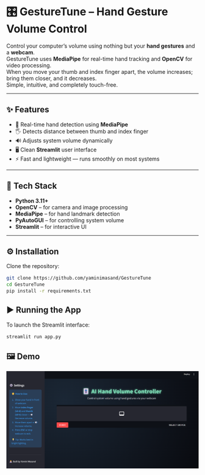 # 🎛️ GestureTune – Hand Gesture Volume Control

Control your computer’s volume using nothing but your **hand gestures** and a **webcam**.  
GestureTune uses **MediaPipe** for real-time hand tracking and **OpenCV** for video processing.  
When you move your thumb and index finger apart, the volume increases; bring them closer, and it decreases.  
Simple, intuitive, and completely touch-free.

---

## ✨ Features
- 🎥 Real-time hand detection using **MediaPipe**
- 🖐️ Detects distance between thumb and index finger
- 🔊 Adjusts system volume dynamically
- 🖥️ Clean **Streamlit** user interface
- ⚡ Fast and lightweight — runs smoothly on most systems

---

## 🧠 Tech Stack
- **Python 3.11+**
- **OpenCV** – for camera and image processing  
- **MediaPipe** – for hand landmark detection  
- **PyAutoGUI** – for controlling system volume  
- **Streamlit** – for interactive UI  

---

## ⚙️ Installation

Clone the repository:
```bash
git clone https://github.com/yaminimasand/GestureTune
cd GestureTune
pip install -r requirements.txt
```
## ▶️ Running the App

To launch the Streamlit interface:
```bash
streamlit run app.py
```
## 🖼️ Demo

![GestureTune Demo](demo.png)
